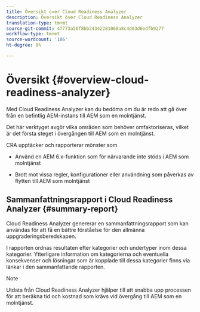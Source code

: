 ```yaml
---
title: Översikt över Cloud Readiness Analyzer
description: Översikt över Cloud Readiness Analyzer
translation-type: tm+mt
source-git-commit: 47773a56f8bb24342281068a8c4d03d6edfb9277
workflow-type: tm+mt
source-wordcount: '186'
ht-degree: 0%

---
```



# Översikt {#overview-cloud-readiness-analyzer}

Med Cloud Readiness Analyzer kan du bedöma om du är redo att gå över från en befintlig AEM-instans till AEM som en molntjänst.

Det här verktyget avgör vilka områden som behöver omfaktoriseras, vilket är det första steget i övergången till AEM som en molntjänst.

CRA upptäcker och rapporterar mönster som

* Använd en AEM 6.x-funktion som för närvarande inte stöds i AEM som molntjänst

* Brott mot vissa regler, konfigurationer eller användning som påverkas av flytten till AEM som molntjänst

## Sammanfattningsrapport i Cloud Readiness Analyzer {#summary-report}

Cloud Readiness Analyzer genererar en sammanfattningsrapport som kan användas för att få en bättre förståelse för den allmänna uppgraderingsberedskapen.

I rapporten ordnas resultaten efter kategorier och undertyper inom dessa kategorier. Ytterligare information om kategorierna och eventuella konsekvenser och lösningar som är kopplade till dessa kategorier finns via länkar i den sammanfattande rapporten.

>[!NOTE]
>Utdata från Cloud Readiness Analyzer hjälper till att snabba upp processen för att beräkna tid och kostnad som krävs vid övergång till AEM som en molntjänst.